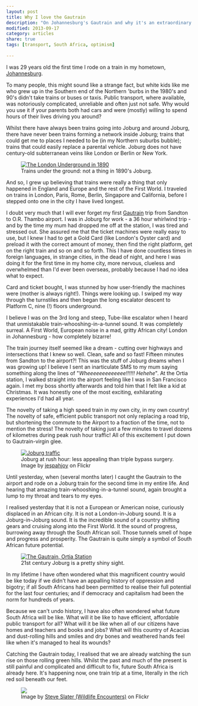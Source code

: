 ```yaml
---
layout: post
title: Why I love the Gautrain
description: "On Johannesburg's Gautrain and why it's an extraordinary thing."
modified: 2013-09-17
category: articles
share: true
tags: [transport, South Africa, optimism]
 
---
```


I was 29 years old the first time I rode on a train in my hometown, <a href="http://en.wikipedia.org/wiki/Johannesburg">Johannesburg</a>.

To many people, this might sound like a strange fact, but white kids like me who grew up in the Southern end of the Northern 'burbs in the 1980's and 90's didn't take trains or buses or taxis. Public transport, where available, was notoriously complicated, unreliable and often just not safe. Why would you use it if your parents both had cars and were (mostly) willing to spend hours of their lives driving you around?

Whilst there have always been trains going into Joburg and around Joburg, there have never been trains forming a network inside Joburg; trains that could get me to places I needed to be (in my Northern suburbs bubble); trains that could easily replace a parental vehicle. Joburg does not have century-old subterranean veins like London or Berlin or New York.

<div class="col-md-6 image center">
<figure><a href= "{{ site.url }}/images/London_Underground_circa_1900.jpg" data-lightbox="underground"><img border="0" src="{{ site.url }}/images/London_Underground_circa_1900.jpg" alt="The London Underground in 1890"/></a><figcaption>Trains under the ground: not a thing in 1890's Joburg.</figcaption></figure>
</div>

And so, I grew up believing that trains were really a thing that only happened in England and Europe and the rest of the First World. I traveled on trains in London, Paris, Rome, Berlin, Singapore and California, before I stepped onto one in the city I have lived longest.

I doubt very much that I will ever forget my first <a href="http://en.wikipedia.org/wiki/Gautrain">Gautrain</a> trip from Sandton to O.R. Thambo airport. I was in Joburg for work - a 36 hour whirlwind trip - and by the time my mum had dropped me off at the station, I was tired and stressed out. She assured me that the ticket machines were really easy to use, but I knew I had to get a Gold Card (like London's Oyster card) and preload it with the correct amount of money, then find the right platform, get on the right train and so on and so forth. This I have done countless times in foreign languages, in strange cities, in the dead of night, and here I was doing it for the first time in my home city, more nervous, clueless and overwhelmed than I'd ever been overseas, probably because I had no idea what to expect.

Card and ticket bought, I was stunned by how user-friendly the machines were (mother is always right!). Things were looking up. I swiped my way through the turnstiles and then began the long escalator descent to Platform C, nine (!) floors underground.

I believe I was on the 3rd long and steep, Tube-like escalator when I heard that unmistakable train-whooshing-in-a-tunnel sound. It was completely surreal. A First World, European noise in a mad, gritty African city! London in Johannesburg - how completely bizarre!

The train journey itself seemed like a dream - cutting over highways and intersections that I knew so well. Clean, safe and so fast! Fifteen minutes from Sandton to the airport?! This was the stuff of Joburg dreams when I was growing up! I believe I sent an inarticulate SMS to my mum saying something along the lines of "<i>Wheeeeeeeeeeeee!!!!!! Hehehe</i>". At the Ortia station, I walked straight into the airport feeling like I was in San Francisco again. I met my boss shortly afterwards and told him that I felt like a kid at Christmas. It was honestly one of the most exciting, exhilarating experiences I'd had all year.

The novelty of taking a high speed train in my own city, in my own country! The novelty of safe, efficient public transport not only replacing a road trip, but shortening the commute to the Airport to a fraction of the time, not to mention the stress! The novelty of taking just a few minutes to travel dozens of kilometres during peak rush hour traffic! All of this excitement I put down to Gautrain-virgin glee.

<div class="col-md-6 image center">
<figure><a href="http://farm1.staticflickr.com/250/520316324_cdc8283982_z.jpg" data-lightbox="jozi"><img src="http://farm1.staticflickr.com/250/520316324_cdc8283982_z.jpg" alt="Joburg traffic"></a><figcaption>Joburg at rush hour: less appealing than triple bypass surgery.<br />
Image by <a href="http://www.flickr.com/photos/francapicc/">jespahjoy</a> on Flickr</figcaption>
</figure>
</div>

Until yesterday, when (several months later) I caught the Gautrain to the airport and rode on a Joburg train for the second time in my entire life. And hearing that amazing train-whooshing-in-a-tunnel sound, again brought a lump to my throat and tears to my eyes.

I realised yesterday that it is not a European or American noise, curiously displaced in an African city. It is not a London-in-Joburg sound. It is a Joburg-in-Joburg sound. It is the incredible sound of a country shifting gears and cruising along into the First World. It the sound of progress, burrowing away through the South African soil. Those tunnels smell of hope and progress and prosperity. The Gautrain is quite simply a symbol of South African future potential.

<div class="col-md-6 image center">
<figure><a href="{{ site.url }}/images/gautrain.jpg" data-lightbox="gautrain"><img src="{{ site.url }}/images/gautrain.jpg" alt="The Gautrain, Ortia Station" /></a><figcaption>21st century Joburg is a pretty shiny sight. </figcaption></figure>
</div>

In my lifetime I have often wondered what this magnificent country would be like today if we didn't have an appalling history of oppression and bigotry; if all South Africans had been permitted to realise their full potential for the last four centuries; and if democracy and capitalism had been the norm for hundreds of years.

Because we can't undo history, I have also often wondered what future South Africa will be like. What will it be like to have efficient, affordable public transport for all? What will it be like when all of our citizens have homes and teachers and books and jobs? What will this country of Acacias and dust-rolling hills and smiles and dry bones and weathered hands feel like when it's managed to heal its wounds?

Catching the Gautrain today, I realised that we are already watching the sun rise on those rolling green hills. Whilst the past and much of the present is still painful and complicated and difficult to fix, future South Africa is already here. It's happening now, one train trip at a time, literally in the rich red soil beneath our feet.

<div class="col-md-6 image center">
<figure><a href="http://farm9.staticflickr.com/8318/8023986234_5d22064db6_c.jpg" data-lightbox="mountains"><img src="http://farm9.staticflickr.com/8318/8023986234_5d22064db6_c.jpg"/></a><figcaption>Image by  <a href="http://www.flickr.com/photos/wildlife_encounters/" alt="Rolling green hills">Steve Slater (Wildlife Encounters)</a> on Flickr</figcaption></figure>
</div>
